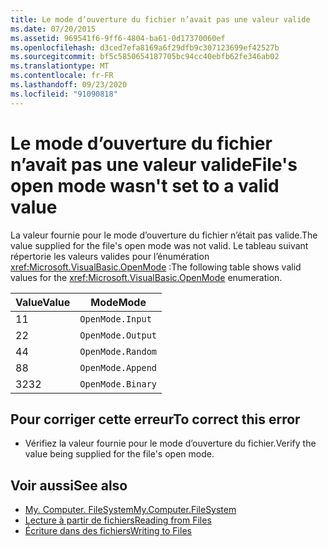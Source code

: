 ```yaml
---
title: Le mode d’ouverture du fichier n’avait pas une valeur valide
ms.date: 07/20/2015
ms.assetid: 969541f6-9ff6-4804-ba61-0d17370060ef
ms.openlocfilehash: d3ced7efa8169a6f29dfb9c307123699ef42527b
ms.sourcegitcommit: bf5c5850654187705bc94cc40ebfb62fe346ab02
ms.translationtype: MT
ms.contentlocale: fr-FR
ms.lasthandoff: 09/23/2020
ms.locfileid: "91090818"
---
```

# <a name="files-open-mode-wasnt-set-to-a-valid-value"></a><span data-ttu-id="c35f9-102">Le mode d’ouverture du fichier n’avait pas une valeur valide</span><span class="sxs-lookup"><span data-stu-id="c35f9-102">File's open mode wasn't set to a valid value</span></span>

<span data-ttu-id="c35f9-103">La valeur fournie pour le mode d’ouverture du fichier n’était pas valide.</span><span class="sxs-lookup"><span data-stu-id="c35f9-103">The value supplied for the file's open mode was not valid.</span></span> <span data-ttu-id="c35f9-104">Le tableau suivant répertorie les valeurs valides pour l’énumération <xref:Microsoft.VisualBasic.OpenMode> :</span><span class="sxs-lookup"><span data-stu-id="c35f9-104">The following table shows valid values for the <xref:Microsoft.VisualBasic.OpenMode> enumeration.</span></span>  
  
|<span data-ttu-id="c35f9-105">Value</span><span class="sxs-lookup"><span data-stu-id="c35f9-105">Value</span></span>|<span data-ttu-id="c35f9-106">Mode</span><span class="sxs-lookup"><span data-stu-id="c35f9-106">Mode</span></span>|  
|-----------|----------|  
|<span data-ttu-id="c35f9-107">1</span><span class="sxs-lookup"><span data-stu-id="c35f9-107">1</span></span>|`OpenMode.Input`|  
|<span data-ttu-id="c35f9-108">2</span><span class="sxs-lookup"><span data-stu-id="c35f9-108">2</span></span>|`OpenMode.Output`|  
|<span data-ttu-id="c35f9-109">4</span><span class="sxs-lookup"><span data-stu-id="c35f9-109">4</span></span>|`OpenMode.Random`|  
|<span data-ttu-id="c35f9-110">8</span><span class="sxs-lookup"><span data-stu-id="c35f9-110">8</span></span>|`OpenMode.Append`|  
|<span data-ttu-id="c35f9-111">32</span><span class="sxs-lookup"><span data-stu-id="c35f9-111">32</span></span>|`OpenMode.Binary`|  
  
## <a name="to-correct-this-error"></a><span data-ttu-id="c35f9-112">Pour corriger cette erreur</span><span class="sxs-lookup"><span data-stu-id="c35f9-112">To correct this error</span></span>  
  
- <span data-ttu-id="c35f9-113">Vérifiez la valeur fournie pour le mode d’ouverture du fichier.</span><span class="sxs-lookup"><span data-stu-id="c35f9-113">Verify the value being supplied for the file's open mode.</span></span>  
  
## <a name="see-also"></a><span data-ttu-id="c35f9-114">Voir aussi</span><span class="sxs-lookup"><span data-stu-id="c35f9-114">See also</span></span>

- [<span data-ttu-id="c35f9-115">My. Computer. FileSystem</span><span class="sxs-lookup"><span data-stu-id="c35f9-115">My.Computer.FileSystem</span></span>](xref:Microsoft.VisualBasic.FileIO.FileSystem)
- [<span data-ttu-id="c35f9-116">Lecture à partir de fichiers</span><span class="sxs-lookup"><span data-stu-id="c35f9-116">Reading from Files</span></span>](../developing-apps/programming/drives-directories-files/reading-from-files.md)
- [<span data-ttu-id="c35f9-117">Écriture dans des fichiers</span><span class="sxs-lookup"><span data-stu-id="c35f9-117">Writing to Files</span></span>](../developing-apps/programming/drives-directories-files/writing-to-files.md)
